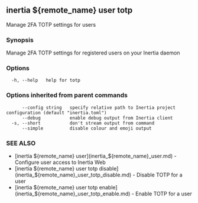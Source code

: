 ## inertia ${remote_name} user totp

Manage 2FA TOTP settings for users

### Synopsis

Manage 2FA TOTP settings for registered users on your Inertia daemon

### Options

```
  -h, --help   help for totp
```

### Options inherited from parent commands

```
      --config string   specify relative path to Inertia project configuration (default "inertia.toml")
      --debug           enable debug output from Inertia client
  -s, --short           don't stream output from command
      --simple          disable colour and emoji output
```

### SEE ALSO

* [inertia ${remote_name} user](inertia_${remote_name}_user.md)	 - Configure user access to Inertia Web
* [inertia ${remote_name} user totp disable](inertia_${remote_name}_user_totp_disable.md)	 - Disable TOTP for a user
* [inertia ${remote_name} user totp enable](inertia_${remote_name}_user_totp_enable.md)	 - Enable TOTP for a user

